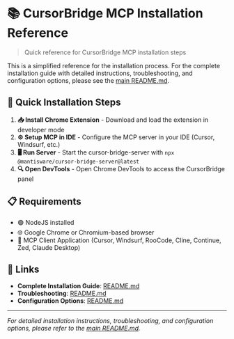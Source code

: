 # 📚 CursorBridge MCP Installation Reference

> Quick reference for CursorBridge MCP installation steps

This is a simplified reference for the installation process. For the complete installation guide with detailed instructions, troubleshooting, and configuration options, please see the [main README.md](README.md).

## 🚀 Quick Installation Steps

1. **📥 Install Chrome Extension** - Download and load the extension in developer mode
2. **⚙️ Setup MCP in IDE** - Configure the MCP server in your IDE (Cursor, Windsurf, etc.)
3. **🖥️ Run Server** - Start the cursor-bridge-server with `npx @mantisware/cursor-bridge-server@latest`
4. **🔍 Open DevTools** - Open Chrome DevTools to access the CursorBridge panel

## 📋 Requirements

- 🟢 NodeJS installed
- 🌐 Google Chrome or Chromium-based browser
- 🤖 MCP Client Application (Cursor, Windsurf, RooCode, Cline, Continue, Zed, Claude Desktop)

## 🔗 Links

- **Complete Installation Guide**: [README.md](README.md#-installation-lets-get-this-party-started)
- **Troubleshooting**: [README.md](README.md#-troubleshooting-aka-help-its-not-working)
- **Configuration Options**: [README.md](README.md#-cursor-ide-configuration-the-setup-magic)

---

*For detailed installation instructions, troubleshooting, and configuration options, please refer to the [main README.md](README.md).*
